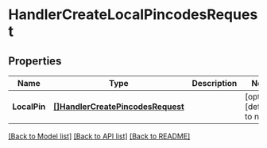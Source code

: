 # HandlerCreateLocalPincodesRequest

## Properties
Name | Type | Description | Notes
------------ | ------------- | ------------- | -------------
**LocalPin** | [**[]HandlerCreatePincodesRequest**](handler.CreatePincodesRequest.md) |  | [optional] [default to null]

[[Back to Model list]](../README.md#documentation-for-models) [[Back to API list]](../README.md#documentation-for-api-endpoints) [[Back to README]](../README.md)


